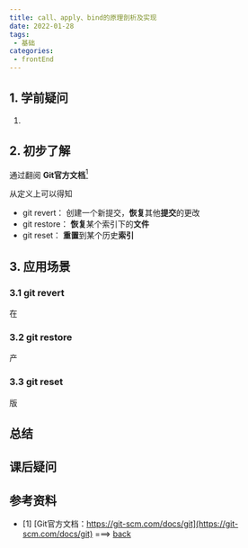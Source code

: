 ```yaml
---
title: call、apply、bind的原理剖析及实现
date: 2022-01-28
tags:
 - 基础     
categories: 
 - frontEnd
---
```


## 1. 学前疑问
1. 





## 2. 初步了解
通过翻阅 **Git官方文档**[<sup id="$1">1</sup>](#1)    

  
从定义上可以得知
- git revert：  创建一个新提交，**恢复**其他**提交**的更改
- git restore： **恢复**某个索引下的**文件**
- git reset：   **重置**到某个历史**索引**


## 3. 应用场景
### 3.1 git revert
在


### 3.2 git restore
产


### 3.3 git reset
版



## 总结






## 课后疑问





## 参考资料
- <span id="1"></span>[1] [Git官方文档：https://git-scm.com/docs/git](https://git-scm.com/docs/git) ===> [back](#$1)



